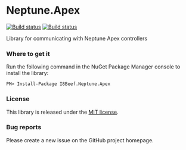 # Neptune.Apex

[![Build status](https://ci.appveyor.com/api/projects/status/4y4juu7vo2k3e98a/branch/release?svg=true)](https://ci.appveyor.com/project/i8beef/i8beef-neptune-apex/branch/release)
[![Build status](https://ci.appveyor.com/api/projects/status/4y4juu7vo2k3e98a/branch/master?svg=true)](https://ci.appveyor.com/project/i8beef/i8beef-neptune-apex/branch/master)

Library for communicating with Neptune Apex controllers

### Where to get it

Run the following command in the NuGet Package Manager console to install the library:

    PM> Install-Package I8Beef.Neptune.Apex

### License

This library is released under the [MIT license](https://github.com/i8beef/I8Beef.Neptune.Apex/blob/master/LICENSE).

### Bug reports

Please create a new issue on the GitHub project homepage.